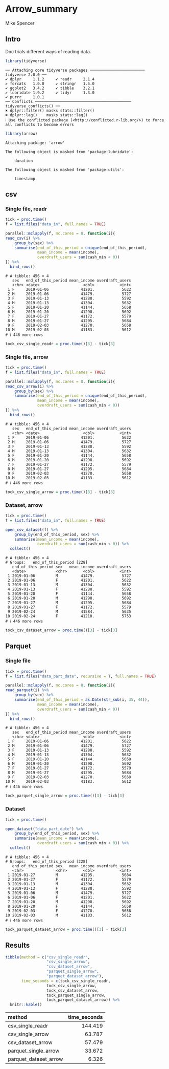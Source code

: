 Arrow_summary
================
Mike Spencer

## Intro

Doc trials different ways of reading data.

``` r
library(tidyverse)
```

    ── Attaching core tidyverse packages ──────────────────────── tidyverse 2.0.0 ──
    ✔ dplyr     1.1.2     ✔ readr     2.1.4
    ✔ forcats   1.0.0     ✔ stringr   1.5.0
    ✔ ggplot2   3.4.2     ✔ tibble    3.2.1
    ✔ lubridate 1.9.2     ✔ tidyr     1.3.0
    ✔ purrr     1.0.1     
    ── Conflicts ────────────────────────────────────────── tidyverse_conflicts() ──
    ✖ dplyr::filter() masks stats::filter()
    ✖ dplyr::lag()    masks stats::lag()
    ℹ Use the conflicted package (<http://conflicted.r-lib.org/>) to force all conflicts to become errors

``` r
library(arrow)
```


    Attaching package: 'arrow'

    The following object is masked from 'package:lubridate':

        duration

    The following object is masked from 'package:utils':

        timestamp

## csv

### Single file, readr

``` r
tick = proc.time()
f = list.files("data_in", full.names = TRUE)

parallel::mclapply(f, mc.cores = 8, function(i){
read_csv(i) %>% 
    group_by(sex) %>% 
    summarise(end_of_this_period = unique(end_of_this_period),
              mean_income = mean(income),
              overdraft_users = sum(cash_min < 0))
}) %>% 
  bind_rows()
```

    # A tibble: 456 × 4
       sex   end_of_this_period mean_income overdraft_users
       <chr> <date>                   <dbl>           <int>
     1 F     2019-01-06              41201.            5622
     2 M     2019-01-06              41479.            5727
     3 F     2019-01-13              41288.            5592
     4 M     2019-01-13              41304.            5632
     5 F     2019-01-20              41144.            5658
     6 M     2019-01-20              41298.            5692
     7 F     2019-01-27              41172.            5579
     8 M     2019-01-27              41295.            5684
     9 F     2019-02-03              41270.            5658
    10 M     2019-02-03              41183.            5612
    # ℹ 446 more rows

``` r
tock_csv_single_readr = proc.time()[3] - tick[3]
```

### Single file, arrow

``` r
tick = proc.time()
f = list.files("data_in", full.names = TRUE)

parallel::mclapply(f, mc.cores = 8, function(i){
read_csv_arrow(i) %>% 
    group_by(sex) %>% 
    summarise(end_of_this_period = unique(end_of_this_period),
              mean_income = mean(income),
              overdraft_users = sum(cash_min < 0))
}) %>% 
  bind_rows()
```

    # A tibble: 456 × 4
       sex   end_of_this_period mean_income overdraft_users
       <chr> <date>                   <dbl>           <int>
     1 F     2019-01-06              41201.            5622
     2 M     2019-01-06              41479.            5727
     3 F     2019-01-13              41288.            5592
     4 M     2019-01-13              41304.            5632
     5 F     2019-01-20              41144.            5658
     6 M     2019-01-20              41298.            5692
     7 F     2019-01-27              41172.            5579
     8 M     2019-01-27              41295.            5684
     9 F     2019-02-03              41270.            5658
    10 M     2019-02-03              41183.            5612
    # ℹ 446 more rows

``` r
tock_csv_single_arrow = proc.time()[3] - tick[3]
```

### Dataset, arrow

``` r
tick = proc.time()
f = list.files("data_in", full.names = TRUE)

open_csv_dataset(f) %>% 
    group_by(end_of_this_period, sex) %>% 
    summarise(mean_income = mean(income),
              overdraft_users = sum(cash_min < 0)) %>% 
  collect()
```

    # A tibble: 456 × 4
    # Groups:   end_of_this_period [228]
       end_of_this_period sex   mean_income overdraft_users
       <date>             <chr>       <dbl>           <int>
     1 2019-01-06         M          41479.            5727
     2 2019-01-06         F          41201.            5622
     3 2019-01-13         M          41304.            5632
     4 2019-01-13         F          41288.            5592
     5 2019-01-20         F          41144.            5658
     6 2019-01-20         M          41298.            5692
     7 2019-01-27         M          41295.            5684
     8 2019-01-27         F          41172.            5579
     9 2019-02-24         M          41584.            5635
    10 2019-02-24         F          41210.            5753
    # ℹ 446 more rows

``` r
tock_csv_dataset_arrow = proc.time()[3] - tick[3]
```

## Parquet

### Single file

``` r
tick = proc.time()
f = list.files("data_part_date", recursive = T, full.names = TRUE)

parallel::mclapply(f, mc.cores = 8, function(i){
read_parquet(i) %>% 
    group_by(sex) %>% 
    summarise(end_of_this_period = as.Date(str_sub(i, 35, 44)),
              mean_income = mean(income),
              overdraft_users = sum(cash_min < 0))
}) %>% 
  bind_rows()
```

    # A tibble: 456 × 4
       sex   end_of_this_period mean_income overdraft_users
       <chr> <date>                   <dbl>           <int>
     1 F     2019-01-06              41201.            5622
     2 M     2019-01-06              41479.            5727
     3 F     2019-01-13              41288.            5592
     4 M     2019-01-13              41304.            5632
     5 F     2019-01-20              41144.            5658
     6 M     2019-01-20              41298.            5692
     7 F     2019-01-27              41172.            5579
     8 M     2019-01-27              41295.            5684
     9 F     2019-02-03              41270.            5658
    10 M     2019-02-03              41183.            5612
    # ℹ 446 more rows

``` r
tock_parquet_single_arrow = proc.time()[3] - tick[3]
```

### Dataset

``` r
tick = proc.time()

open_dataset("data_part_date") %>% 
    group_by(end_of_this_period, sex) %>% 
    summarise(mean_income = mean(income),
              overdraft_users = sum(cash_min < 0)) %>% 
  collect()
```

    # A tibble: 456 × 4
    # Groups:   end_of_this_period [228]
       end_of_this_period sex   mean_income overdraft_users
       <chr>              <chr>       <dbl>           <int>
     1 2019-01-27         M          41295.            5684
     2 2019-01-27         F          41172.            5579
     3 2019-01-13         M          41304.            5632
     4 2019-01-13         F          41288.            5592
     5 2019-01-06         M          41479.            5727
     6 2019-01-06         F          41201.            5622
     7 2019-01-20         M          41298.            5692
     8 2019-01-20         F          41144.            5658
     9 2019-02-03         F          41270.            5658
    10 2019-02-03         M          41183.            5612
    # ℹ 446 more rows

``` r
tock_parquet_dataset_arrow = proc.time()[3] - tick[3]
```

## Results

``` r
tibble(method = c("csv_single_readr",
                  "csv_single_arrow",
                  "csv_dataset_arrow",
                  "parquet_single_arrow",
                  "parquet_dataset_arrow"),
       time_seconds = c(tock_csv_single_readr,
                  tock_csv_single_arrow,
                  tock_csv_dataset_arrow,
                  tock_parquet_single_arrow,
                  tock_parquet_dataset_arrow)) %>% 
  knitr::kable()
```

| method                | time_seconds |
|:----------------------|-------------:|
| csv_single_readr      |      144.419 |
| csv_single_arrow      |       63.787 |
| csv_dataset_arrow     |       57.479 |
| parquet_single_arrow  |       33.672 |
| parquet_dataset_arrow |        6.326 |
